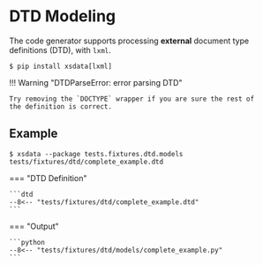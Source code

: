 # DTD Modeling

The code generator supports processing **external** document type definitions (DTD),
with `lxml`.

```console
$ pip install xsdata[lxml]
```

!!! Warning "DTDParseError: error parsing DTD"

    Try removing the `DOCTYPE` wrapper if you are sure the rest of
    the definition is correct.

## Example

```console
$ xsdata --package tests.fixtures.dtd.models tests/fixtures/dtd/complete_example.dtd
```

=== "DTD Definition"

    ```dtd
    --8<-- "tests/fixtures/dtd/complete_example.dtd"
    ```

=== "Output"

    ```python
    --8<-- "tests/fixtures/dtd/models/complete_example.py"
    ```
